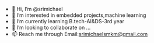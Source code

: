 - 👋 Hi, I’m @srimichael
- 👀 I’m interested in embedded projects,machine learning
- 🌱 I’m currently learning B.tech-AI&DS-3rd year
- 💞️ I’m looking to collaborate on ...
- 📫 Reach me through Email:srimichaelsmkm@gmail.com

<!---
srimichael20/srimichael20 is a ✨ special ✨ repository because its `README.md` (this file) appears on your GitHub profile.
You can click the Preview link to take a look at your changes.
--->

